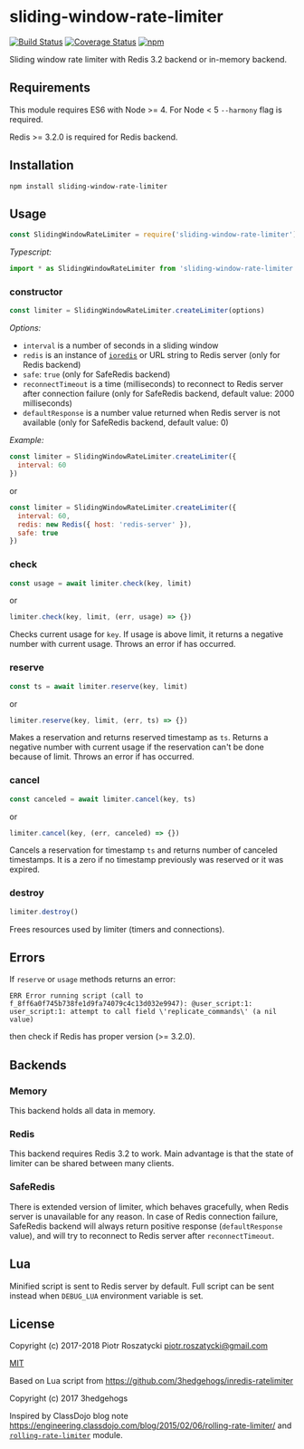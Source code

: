 # sliding-window-rate-limiter

<!-- markdownlint-disable MD013 -->
[![Build Status](https://secure.travis-ci.org/dex4er/js-sliding-window-rate-limiter.svg)](http://travis-ci.org/dex4er/js-sliding-window-rate-limiter) [![Coverage Status](https://coveralls.io/repos/github/dex4er/js-sliding-window-rate-limiter/badge.svg)](https://coveralls.io/github/dex4er/js-sliding-window-rate-limiter) [![npm](https://img.shields.io/npm/v/sliding-window-rate-limiter.svg)](https://www.npmjs.com/package/sliding-window-rate-limiter)
<!-- markdownlint-enable MD013 -->

Sliding window rate limiter with Redis 3.2 backend or in-memory backend.

## Requirements

This module requires ES6 with Node >= 4. For Node < 5 `--harmony` flag is required.

Redis >= 3.2.0 is required for Redis backend.

## Installation

```shell
npm install sliding-window-rate-limiter
```

## Usage

```js
const SlidingWindowRateLimiter = require('sliding-window-rate-limiter')
```

_Typescript:_

```ts
import * as SlidingWindowRateLimiter from 'sliding-window-rate-limiter'
```

### constructor

```js
const limiter = SlidingWindowRateLimiter.createLimiter(options)
```

_Options:_

* `interval` is a number of seconds in a sliding window
* `redis` is an instance of [`ioredis`](https://www.npmjs.com/package/ioredis)
  or URL string to Redis server (only for Redis backend)
* `safe`: `true` (only for SafeRedis backend)
* `reconnectTimeout` is a time (milliseconds) to reconnect to Redis server
  after connection failure (only for SafeRedis backend, default value: 2000
  milliseconds)
* `defaultResponse` is a number value returned when Redis server is not
  available (only for SafeRedis backend, default value: 0)

_Example:_

```js
const limiter = SlidingWindowRateLimiter.createLimiter({
  interval: 60
})
```

or

```js
const limiter = SlidingWindowRateLimiter.createLimiter({
  interval: 60,
  redis: new Redis({ host: 'redis-server' }),
  safe: true
})
```

### check

```js
const usage = await limiter.check(key, limit)
```

or

```js
limiter.check(key, limit, (err, usage) => {})
```

Checks current usage for `key`. If usage is above limit, it returns a negative
number with current usage. Throws an error if has occurred.

### reserve

```js
const ts = await limiter.reserve(key, limit)
```

or

```js
limiter.reserve(key, limit, (err, ts) => {})
```

Makes a reservation and returns reserved timestamp as `ts`. Returns a negative
number with current usage if the reservation can't be done because of limit.
Throws an error if has occurred.

### cancel

```js
const canceled = await limiter.cancel(key, ts)
```

or

```js
limiter.cancel(key, (err, canceled) => {})
```

Cancels a reservation for timestamp `ts` and returns number of canceled
timestamps. It is a zero if no timestamp previously was reserved or it was
expired.

### destroy

```js
limiter.destroy()
```

Frees resources used by limiter (timers and connections).

## Errors

If `reserve` or `usage` methods returns an error:

<!-- markdownlint-disable MD013 -->

```console
ERR Error running script (call to f_8ff6a0f745b738fe1d9fa74079c4c13d032e9947): @user_script:1: user_script:1: attempt to call field \'replicate_commands\' (a nil value)
```

<!-- markdownlint-enable MD013 -->

then check if Redis has proper version (>= 3.2.0).

## Backends

### Memory

This backend holds all data in memory.

### Redis

This backend requires Redis 3.2 to work. Main advantage is that the state of
limiter can be shared between many clients.

### SafeRedis

There is extended version of limiter, which behaves gracefully, when Redis
server is unavailable for any reason. In case of Redis connection failure,
SafeRedis backend will always return positive response (`defaultResponse`
value), and will try to reconnect to Redis server after `reconnectTimeout`.

## Lua

Minified script is sent to Redis server by default. Full script can be sent
instead when `DEBUG_LUA` environment variable is set.

## License

Copyright (c) 2017-2018 Piotr Roszatycki <piotr.roszatycki@gmail.com>

[MIT](https://opensource.org/licenses/MIT)

Based on Lua script from <https://github.com/3hedgehogs/inredis-ratelimiter>

Copyright (c) 2017 3hedgehogs

Inspired by ClassDojo blog note
<https://engineering.classdojo.com/blog/2015/02/06/rolling-rate-limiter/> and
[`rolling-rate-limiter`](https://www.npmjs.com/package/rolling-rate-limiter)
module.
